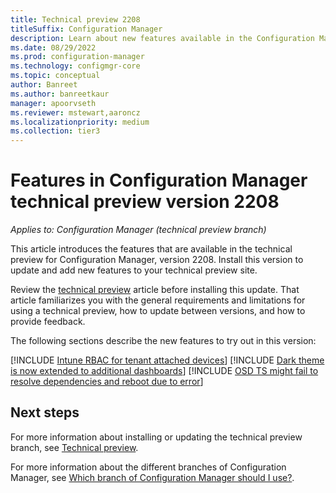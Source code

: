 ```yaml
---
title: Technical preview 2208
titleSuffix: Configuration Manager
description: Learn about new features available in the Configuration Manager technical preview branch version 2208.
ms.date: 08/29/2022
ms.prod: configuration-manager
ms.technology: configmgr-core
ms.topic: conceptual
author: Banreet
ms.author: banreetkaur
manager: apoorvseth
ms.reviewer: mstewart,aaroncz 
ms.localizationpriority: medium
ms.collection: tier3
---
```


# Features in Configuration Manager technical preview version 2208

*Applies to: Configuration Manager (technical preview branch)*

This article introduces the features that are available in the technical preview for Configuration Manager, version 2208. Install this version to update and add new features to your technical preview site.<!-- baseline only statement:  When you install a new technical preview site, this release is also available as a baseline version.-->

Review the [technical preview](../technical-preview.md) article before installing this update. That article familiarizes you with the general requirements and limitations for using a technical preview, how to update between versions, and how to provide feedback.

The following sections describe the new features to try out in this version:

<!-- [!INCLUDE [Example feature name](includes/2208/1234567.md)] -->

[!INCLUDE [Intune RBAC for tenant attached devices](includes/2208/8126836.md)]
[!INCLUDE [Dark theme is now extended to additional dashboards](includes/2208/14917369.md)]
[!INCLUDE [OSD TS might fail to resolve dependencies and reboot due to error](includes/2208/13879970.md)]

<!-- ## General known issues  -->

<!--  [!INCLUDE [11018755](includes/2112/known-issue-11018755.md)] -->

## Next steps

For more information about installing or updating the technical preview branch, see [Technical preview](../technical-preview.md).

For more information about the different branches of Configuration Manager, see [Which branch of Configuration Manager should I use?](../../understand/which-branch-should-i-use.md).
